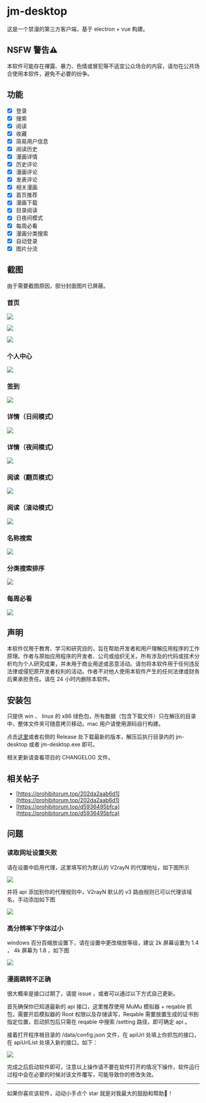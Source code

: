 # jm-desktop

这是一个禁漫的第三方客户端，基于 electron + vue 构建。

## NSFW 警告⚠

本软件可能存在裸露、暴力、色情或冒犯等不适宜公众场合的内容，请勿在公共场合使用本软件，避免不必要的纷争。

## 功能

- [x] 登录
- [x] 搜索
- [x] 阅读
- [x] 收藏
- [x] 简易用户信息
- [x] 阅读历史
- [x] 漫画详情
- [x] 历史评论
- [x] 漫画评论
- [x] 发表评论
- [x] 相关漫画
- [x] 首页推荐
- [x] 漫画下载
- [x] 目录阅读
- [x] 日夜间模式
- [x] 每周必看
- [x] 漫画分类搜索
- [x] 自动登录
- [x] 图片分流

## 截图

由于需要截图原因，部分封面图片已屏蔽。

### 首页
![](./readme-assets/首页1.png)

![](./readme-assets/首页2.png)

![](./readme-assets/首页3.png)

### 个人中心

![](./readme-assets/个人中心.png)

### 签到

![](./readme-assets/签到页.png)

### 详情（日间模式）

![](./readme-assets/详情页（日间模式）.png)

### 详情（夜间模式）

![](./readme-assets/详情页（夜间模式）.png)

### 阅读（翻页模式）

![](./readme-assets/阅读（翻页模式）.png)

### 阅读（滚动模式）

![](./readme-assets/阅读（滚动模式）.png)

### 名称搜索

![](./readme-assets/搜索页.png)

### 分类搜索排序

![](./readme-assets/分类搜索.png)

### 每周必看

![](./readme-assets/每周必看.png)

## 声明

本软件仅用于教育、学习和研究目的，旨在帮助开发者和用户理解应用程序的工作原理。作者与原始应用程序的开发者、公司或组织无关。所有涉及的代码或技术分析均为个人研究成果，并未用于商业用途或恶意活动。请勿将本软件用于任何违反法律或侵犯原开发者权利的活动。作者不对他人使用本软件产生的任何法律或财务后果承担责任。请在 24 小时内删除本软件。

## 安装包

只提供 win 、 linux 的 x86 绿色包，所有数据（包含下载文件）只在解压的目录中，整体文件夹可随意拷贝移动。mac 用户请使用源码自行构建。

点击[这里](https://github.com/Dedicatus546/jm-desktop/releases)或者右侧的 Release 处下载最新的版本，解压后执行目录内的 jm-desktop 或者 jm-desktop.exe 即可。

相关更新请查看项目的 CHANGELOG 文件。

## 相关帖子

- [https://prohibitorum.top/202da2aab6d1](https://prohibitorum.top/202da2aab6d1)
- [https://prohibitorum.top/d5936495bfca](https://prohibitorum.top/d5936495bfca)

## 问题

### 读取网址设置失败

请在设置中启用代理，这里填写的为默认的 V2rayN 的代理地址，如下图所示

![](./readme-assets/启用代理.png)

并将 api 添加到你的代理规则中，V2rayN 默认的 v3 路由规则已可以代理该域名，手动添加如下图

![](./readme-assets/V2rayN添加代理.png)

### 高分辨率下字体过小

windows 百分百缩放设置下，请在设置中更改缩放等级，建议 2k 屏幕设置为 1.4 ， 4k 屏幕为 1.8 ，如下图

![](./readme-assets/设置缩放等级.png)

### 漫画跳转不正确

很大概率是接口过期了，请提 issue ，或者可以通过以下方式自己更新。

首先确保你已知道最新的 api 接口，这里推荐使用 MuMu 模拟器 + reqable 抓包，需要开启模拟器的 Root 权限以及存储读写，Reqable 需要放置生成的证书到指定位置，启动抓包后只需在 reqable 中搜索 /setting 路径，即可确定 api 。

接着打开程序根目录的 /data/config.json 文件，在 apiUrl 处填上你抓包的接口，在 apiUrlList 处填入新的接口，如下：

![](./readme-assets/更新api.png)

完成之后启动软件即可，注意以上操作请不要在软件打开的情况下操作，软件运行过程中会在必要的时候对该文件覆写，可能导致你的修改失效。

---

如果你喜欢该软件，动动小手点个 star 就是对我最大的鼓励和帮助🙇‍！